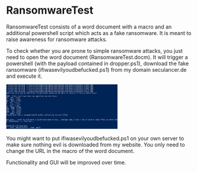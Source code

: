 # RansomwareTest
RansomwareTest consists of a word document with a macro and an additional powershell script which acts as a fake ransomware. It is meant to raise awareness for ransomware attacks.

To check whether you are prone to simple ransomware attacks, you just need to open the word document (RansomwareTest.docm). It will trigger a powershell (with the payload contained in dropper.ps1), download the fake ransomware (ifiwasevilyoudbefucked.ps1) from my domain seculancer.de and execute it.

<img src="./screenshot1.png" width="300pt" />

You might want to put ifiwasevilyoudbefucked.ps1 on your own server to make sure nothing evil is downloaded from my website. You only need to change the URL in the macro of the word document.

Functionality and GUI will be improved over time.
